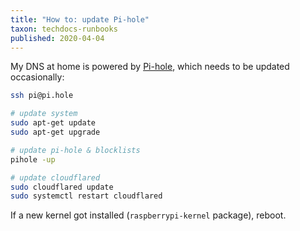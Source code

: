 ```yaml
---
title: "How to: update Pi-hole"
taxon: techdocs-runbooks
published: 2020-04-04
---
```


My DNS at home is powered by [Pi-hole][], which needs to be updated
occasionally:

```bash
ssh pi@pi.hole

# update system
sudo apt-get update
sudo apt-get upgrade

# update pi-hole & blocklists
pihole -up

# update cloudflared
sudo cloudflared update
sudo systemctl restart cloudflared
```

If a new kernel got installed (`raspberrypi-kernel` package), reboot.

[Pi-hole]: https://pi-hole.net/
